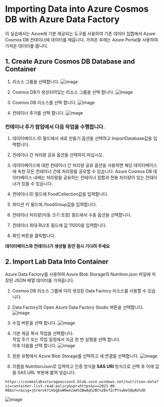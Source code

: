 # Importing Data into Azure Cosmos DB with Azure Data Factory
이 실습에서는 Azure에 기본 제공되는 도구를 사용하여 기존 데이터 집합에서 Azure Cosmos DB 컨테이너에 데이터를 채웁니다. 
가져온 후에는 Azure Portal을 사용하여 가져온 데이터를 봅니다.

## 1. Create Azure Cosmos DB Database and Container

1. 리소스 그룹을 선택합니다. 
![image](https://user-images.githubusercontent.com/44718680/182298967-92f8ceb3-773e-48dc-afbb-3c7033bdc07a.png)   

2. Cosmos DB가 생성되어있는 리소스 그룹을 선택 합니다.
![image](https://user-images.githubusercontent.com/44718680/182299036-1d829d6b-ec41-4f63-9a6b-696cbc22cda6.png)   

3. Cosmos DB 리소스를 선택 합니다. 
![image](https://user-images.githubusercontent.com/44718680/182299128-cc7d8aa1-fe5f-4351-b052-4e3431d5a2c9.png)

4. 컨테이너 추가를 선택 합니다. 
![image](https://user-images.githubusercontent.com/44718680/182299322-69d1cd0d-8227-49d8-9edf-ba004e9cf832.png)

### 컨테이너 추가 팝업에서 다음 작업을 수행합니다.

1. 데이터베이스 ID 필드에서 새로 만들기 옵션을 선택하고 ImportDatabase값을 입력합니다.

2. 컨테이너 간 처리량 공유 옵션을 선택하지 마십시오.

3. 데이터베이스에 대한 컨테이너 간 처리량 공유 옵션을 사용하면 해당 데이터베이스에 속한 모든 컨테이너 간에 처리량을 공유할 수 있습니다. Azure Cosmos DB 데이터베이스 내에는 처리량을 공유하는 컨테이너 집합과 전용 처리량이 있는 컨테이너가 있을 수 있습니다.

4. 컨테이너 ID 필드에 FoodCollection값을 입력합니다.

5. 파티션 키 필드에 /foodGroup값을 입력합니다.

6. 컨테이너 처리량(자동 크기 조정) 필드에서 수동 옵션을 선택합니다.

7. 컨테이너 최대 RU/초 필드에 값 11000을 입력합니다.

8. 확인 버튼을 클릭합니다.

**데이터베이스와 컨테이너가 생성될 동안 잠시 기다려 주세요**


## 2. Import Lab Data Into Container
Azure Data Factory를 사용하여 Azure Blob Storage의 Nutrition.json 파일에 저장된 JSON 배열 데이터를 가져옵니다.

1. Cosmos DB 리소스 그룹에 미리 생성된 Data Factory 리소스를 사용할 수 있습니다. 

2. Data Factory의 Open Azure Data Factory Studio 버튼을 선택합니다. 
![image](https://user-images.githubusercontent.com/44718680/182300300-aeaee986-7224-4610-9a84-ad5000645819.png)

3. 수집 버튼을 선택 합니다. 
![image](https://user-images.githubusercontent.com/44718680/182300407-ad97631b-1869-4dab-a3e5-e70713c01e19.png)

4. 기본 제공 복사 작업을 선택합니다.   
   작업 주기 또는 작업 일정에서 지금 한 번 실행을 선택 합니다.   
   이후 다음를 선택 합니다. 
![image](https://user-images.githubusercontent.com/44718680/182300514-c81cee4b-f9d3-4084-8756-94825d36ec9a.png)

5. 원본 유형에서 Azure Blob Storage를 선택하고 새 연결을 선택합니다. 
![image](https://user-images.githubusercontent.com/44718680/182300933-ff1cc8e4-7e03-4706-982d-c6b3160f9eb3.png)

6. 이름을 NutritionJson로 입력하고 인증 방식을 **SAS URI** 방식으로 선택 후 아래 값을 SAS URL 부분에 붙여 넣습니다.
```
https://cosmoslabsstorageaccount.blob.core.windows.net/nutrition-data?si=container-list-read-policy&spr=https&sv=2021-06-08&sr=c&sig=jGrmrokYikbgbuW9we2am%2BwAq%2BC%2BxfZcPYswOeSQpAU%3D
```   

![image](https://user-images.githubusercontent.com/44718680/182301456-72ede8f4-e9f4-4fc4-866a-5c6af08810a0.png)

